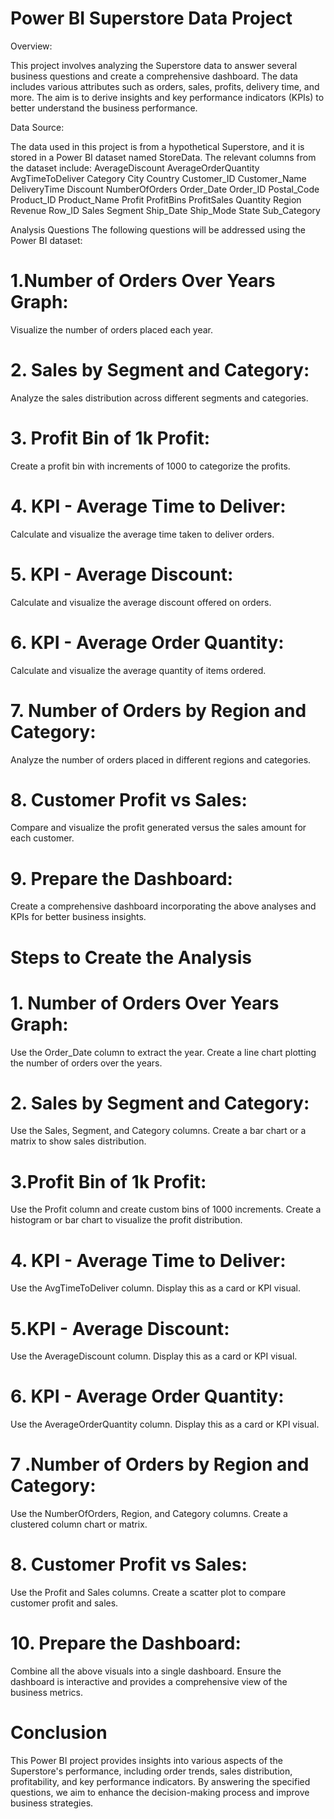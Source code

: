 # Power BI Superstore Data Project
Overview:

This project involves analyzing the Superstore data to answer several business questions and create a comprehensive dashboard. The data includes various attributes such as orders, sales, profits, delivery time, and more. The aim is to derive insights and key performance indicators (KPIs) to better understand the business performance.

Data Source:

The data used in this project is from a hypothetical Superstore, and it is stored in a Power BI dataset named StoreData. The relevant columns from the dataset include:
AverageDiscount
AverageOrderQuantity
AvgTimeToDeliver
Category
City
Country
Customer_ID
Customer_Name
DeliveryTime
Discount
NumberOfOrders
Order_Date
Order_ID
Postal_Code
Product_ID
Product_Name
Profit
ProfitBins
ProfitSales
Quantity
Region
Revenue
Row_ID
Sales
Segment
Ship_Date
Ship_Mode
State
Sub_Category


Analysis Questions
The following questions will be addressed using the Power BI dataset:

# 1.Number of Orders Over Years Graph:

Visualize the number of orders placed each year.

# 2. Sales by Segment and Category:
Analyze the sales distribution across different segments and categories.

# 3. Profit Bin of 1k Profit:
Create a profit bin with increments of 1000 to categorize the profits.

# 4. KPI - Average Time to Deliver:
Calculate and visualize the average time taken to deliver orders.

# 5. KPI - Average Discount:
Calculate and visualize the average discount offered on orders.

# 6. KPI - Average Order Quantity:
Calculate and visualize the average quantity of items ordered.

# 7. Number of Orders by Region and Category:
Analyze the number of orders placed in different regions and categories.

# 8. Customer Profit vs Sales:
Compare and visualize the profit generated versus the sales amount for each customer.

# 9. Prepare the Dashboard:
Create a comprehensive dashboard incorporating the above analyses and KPIs for better business insights.


# Steps to Create the Analysis
# 1. Number of Orders Over Years Graph:
Use the Order_Date column to extract the year.
Create a line chart plotting the number of orders over the years.

# 2. Sales by Segment and Category:
Use the Sales, Segment, and Category columns.
Create a bar chart or a matrix to show sales distribution.


# 3.Profit Bin of 1k Profit:
Use the Profit column and create custom bins of 1000 increments.
Create a histogram or bar chart to visualize the profit distribution.


# 4. KPI - Average Time to Deliver:
Use the AvgTimeToDeliver column.
Display this as a card or KPI visual.


# 5.KPI - Average Discount:
Use the AverageDiscount column.
Display this as a card or KPI visual.


# 6. KPI - Average Order Quantity:
Use the AverageOrderQuantity column.
Display this as a card or KPI visual.

# 7 .Number of Orders by Region and Category:
Use the NumberOfOrders, Region, and Category columns.
Create a clustered column chart or matrix.


# 8. Customer Profit vs Sales:
Use the Profit and Sales columns.
Create a scatter plot to compare customer profit and sales.

# 10. Prepare the Dashboard:
Combine all the above visuals into a single dashboard.
Ensure the dashboard is interactive and provides a comprehensive view of the business metrics.


# Conclusion
This Power BI project provides insights into various aspects of the Superstore's performance, including order trends, sales distribution, profitability, and key performance indicators. By answering the specified questions, we aim to enhance the decision-making process and improve business strategies.
